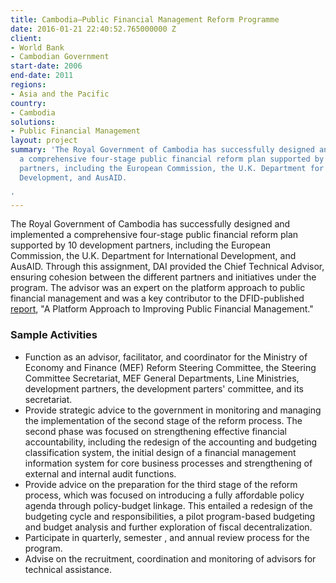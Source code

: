 ```yaml
---
title: Cambodia—Public Financial Management Reform Programme
date: 2016-01-21 22:40:52.765000000 Z
client:
- World Bank
- Cambodian Government
start-date: 2006
end-date: 2011
regions:
- Asia and the Pacific
country:
- Cambodia
solutions:
- Public Financial Management
layout: project
summary: 'The Royal Government of Cambodia has successfully designed and implemented
  a comprehensive four-stage public financial reform plan supported by 10 development
  partners, including the European Commission, the U.K. Department for International
  Development, and AusAID.

'
---
```


The Royal Government of Cambodia has successfully designed and implemented a comprehensive four-stage public financial reform plan supported by 10 development partners, including the European Commission, the U.K. Department for International Development, and AusAID. Through this assignment, DAI provided the Chief Technical Advisor, ensuring cohesion between the different partners and initiatives under the program. The advisor was an expert on the platform approach to public financial management and was a key contributor to the DFID-published [report][1], "A Platform Approach to Improving Public Financial Management."

###  Sample Activities

* Function as an advisor, facilitator, and coordinator for the Ministry of Economy and Finance (MEF) Reform Steering Committee, the Steering Committee Secretariat, MEF General Departments, Line Ministries, development partners, the development parters' committee, and its secretariat.
* Provide strategic advice to the government in monitoring and managing the implementation of the second stage of the reform process. The second phase was focused on strengthening effective financial accountability, including the redesign of the accounting and budgeting classification system, the initial design of a financial management information system for core business processes and strengthening of external and internal audit functions.
* Provide advice on the preparation for the third stage of the reform process, which was focused on introducing a fully affordable policy agenda through policy-budget linkage. This entailed a redesign of the budgeting cycle and responsibilities, a pilot program-based budgeting and budget analysis and further exploration of fiscal decentralization.
* Participate in quarterly, semester , and annual review process for the program.
* Advise on the recruitment, coordination and monitoring of advisors for technical assistance.

[1]: http://www.train4dev.net/fileadmin/Resources/General_Documents/DfID_A%20Platform%20Approach%20to%20PFM.pdf
